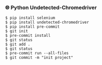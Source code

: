 ### 🌐 Python Undetected-Chromedriver

```
$ pip install selenium
$ pip install undetected-chromedriver
$ pip install pre-commit
$ git init
$ pre-commit install
$ git status
$ git add .
$ git status
$ pre-commit run --all-files
$ git commit -m "init project"
```
